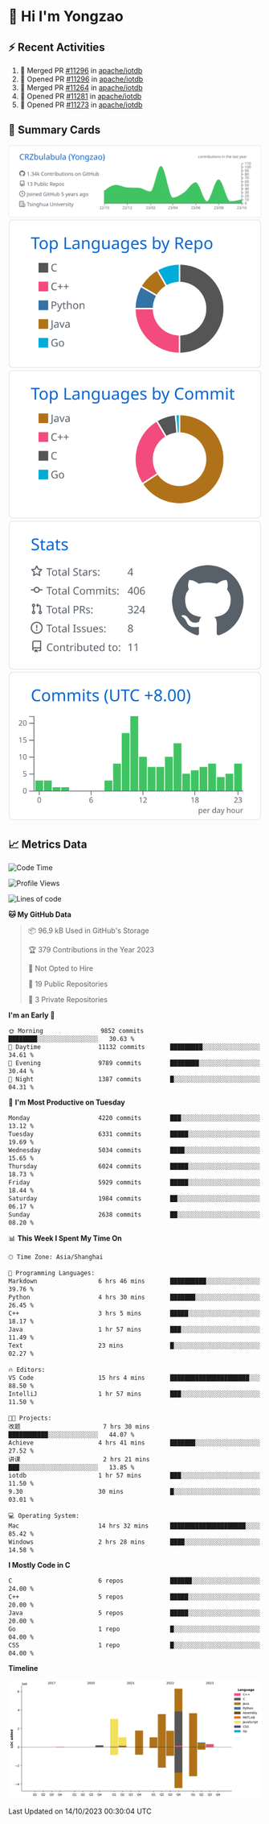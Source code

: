 # 👋 Hi I'm Yongzao

## ⚡ Recent Activities
<!--START_SECTION:activity-->
1. 🎉 Merged PR [#11296](https://github.com/apache/iotdb/pull/11296) in [apache/iotdb](https://github.com/apache/iotdb)
2. 💪 Opened PR [#11296](https://github.com/apache/iotdb/pull/11296) in [apache/iotdb](https://github.com/apache/iotdb)
3. 🎉 Merged PR [#11264](https://github.com/apache/iotdb/pull/11264) in [apache/iotdb](https://github.com/apache/iotdb)
4. 💪 Opened PR [#11281](https://github.com/apache/iotdb/pull/11281) in [apache/iotdb](https://github.com/apache/iotdb)
5. 💪 Opened PR [#11273](https://github.com/apache/iotdb/pull/11273) in [apache/iotdb](https://github.com/apache/iotdb)
<!--END_SECTION:activity-->

## 🎑 Summary Cards

[![](https://raw.githubusercontent.com/CRZbulabula/CRZbulabula/main/profile-summary-card-output/github/0-profile-details.svg)](https://github.com/vn7n24fzkq/github-profile-summary-cards)
[![](https://raw.githubusercontent.com/CRZbulabula/CRZbulabula/main/profile-summary-card-output/github/1-repos-per-language.svg)](https://github.com/vn7n24fzkq/github-profile-summary-cards) [![](https://raw.githubusercontent.com/CRZbulabula/CRZbulabula/main/profile-summary-card-output/github/2-most-commit-language.svg)](https://github.com/vn7n24fzkq/github-profile-summary-cards)
[![](https://raw.githubusercontent.com/CRZbulabula/CRZbulabula/main/profile-summary-card-output/github/3-stats.svg)](https://github.com/vn7n24fzkq/github-profile-summary-cards) [![](https://raw.githubusercontent.com/CRZbulabula/CRZbulabula/main/profile-summary-card-output/github/4-productive-time.svg)](https://github.com/vn7n24fzkq/github-profile-summary-cards)

## 📈 Metrics Data

<!--START_SECTION:waka-->
![Code Time](http://img.shields.io/badge/Code%20Time-345%20hrs%202%20mins-blue)

![Profile Views](http://img.shields.io/badge/Profile%20Views-1-blue)

![Lines of code](https://img.shields.io/badge/From%20Hello%20World%20I%27ve%20Written-23.0%20million%20lines%20of%20code-blue)

**🐱 My GitHub Data** 

> 📦 96.9 kB Used in GitHub's Storage 
 > 
> 🏆 379 Contributions in the Year 2023
 > 
> 🚫 Not Opted to Hire
 > 
> 📜 19 Public Repositories 
 > 
> 🔑 3 Private Repositories 
 > 
**I'm an Early 🐤** 

```text
🌞 Morning                9852 commits        ████████░░░░░░░░░░░░░░░░░   30.63 % 
🌆 Daytime                11132 commits       █████████░░░░░░░░░░░░░░░░   34.61 % 
🌃 Evening                9789 commits        ████████░░░░░░░░░░░░░░░░░   30.44 % 
🌙 Night                  1387 commits        █░░░░░░░░░░░░░░░░░░░░░░░░   04.31 % 
```
📅 **I'm Most Productive on Tuesday** 

```text
Monday                   4220 commits        ███░░░░░░░░░░░░░░░░░░░░░░   13.12 % 
Tuesday                  6331 commits        █████░░░░░░░░░░░░░░░░░░░░   19.69 % 
Wednesday                5034 commits        ████░░░░░░░░░░░░░░░░░░░░░   15.65 % 
Thursday                 6024 commits        █████░░░░░░░░░░░░░░░░░░░░   18.73 % 
Friday                   5929 commits        █████░░░░░░░░░░░░░░░░░░░░   18.44 % 
Saturday                 1984 commits        ██░░░░░░░░░░░░░░░░░░░░░░░   06.17 % 
Sunday                   2638 commits        ██░░░░░░░░░░░░░░░░░░░░░░░   08.20 % 
```


📊 **This Week I Spent My Time On** 

```text
🕑︎ Time Zone: Asia/Shanghai

💬 Programming Languages: 
Markdown                 6 hrs 46 mins       ██████████░░░░░░░░░░░░░░░   39.76 % 
Python                   4 hrs 30 mins       ███████░░░░░░░░░░░░░░░░░░   26.45 % 
C++                      3 hrs 5 mins        █████░░░░░░░░░░░░░░░░░░░░   18.17 % 
Java                     1 hr 57 mins        ███░░░░░░░░░░░░░░░░░░░░░░   11.49 % 
Text                     23 mins             █░░░░░░░░░░░░░░░░░░░░░░░░   02.27 % 

🔥 Editors: 
VS Code                  15 hrs 4 mins       ██████████████████████░░░   88.50 % 
IntelliJ                 1 hr 57 mins        ███░░░░░░░░░░░░░░░░░░░░░░   11.50 % 

🐱‍💻 Projects: 
改题                       7 hrs 30 mins       ███████████░░░░░░░░░░░░░░   44.07 % 
Achieve                  4 hrs 41 mins       ███████░░░░░░░░░░░░░░░░░░   27.52 % 
讲课                       2 hrs 21 mins       ███░░░░░░░░░░░░░░░░░░░░░░   13.85 % 
iotdb                    1 hr 57 mins        ███░░░░░░░░░░░░░░░░░░░░░░   11.50 % 
9.30                     30 mins             █░░░░░░░░░░░░░░░░░░░░░░░░   03.01 % 

💻 Operating System: 
Mac                      14 hrs 32 mins      █████████████████████░░░░   85.42 % 
Windows                  2 hrs 28 mins       ████░░░░░░░░░░░░░░░░░░░░░   14.58 % 
```

**I Mostly Code in C** 

```text
C                        6 repos             ██████░░░░░░░░░░░░░░░░░░░   24.00 % 
C++                      5 repos             █████░░░░░░░░░░░░░░░░░░░░   20.00 % 
Java                     5 repos             █████░░░░░░░░░░░░░░░░░░░░   20.00 % 
Go                       1 repo              █░░░░░░░░░░░░░░░░░░░░░░░░   04.00 % 
CSS                      1 repo              █░░░░░░░░░░░░░░░░░░░░░░░░   04.00 % 
```



**Timeline**

![Lines of Code chart](https://raw.githubusercontent.com/CRZbulabula/CRZbulabula/main/assets/bar_graph.png)


 Last Updated on 14/10/2023 00:30:04 UTC
<!--END_SECTION:waka-->

